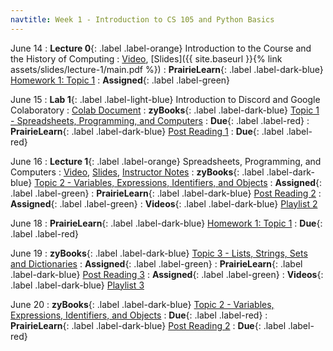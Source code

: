 ```yaml
---
navtitle: Week 1 - Introduction to CS 105 and Python Basics
---
```


June 14
: **Lecture 0**{: .label .label-orange} Introduction to the Course and the History of Computing
  : [Video](https://mediaspace.illinois.edu/media/t/1_33sxm9ti), [Slides]({{ site.baseurl }}{% link assets/slides/lecture-1/main.pdf %})
: **PrairieLearn**{: .label .label-dark-blue}  [Homework 1: Topic 1](#)
  : **Assigned**{: .label .label-green} 

June 15
: **Lab 1**{: .label .label-light-blue} Introduction to Discord and Google Colaboratory
  : [Colab Document](#)
: **zyBooks**{: .label .label-dark-blue} [Topic 1 - Spreadsheets, Programming, and Computers](#)
  : **Due**{: .label .label-red} 
: **PrairieLearn**{: .label .label-dark-blue} [Post Reading 1](#)
  : **Due**{: .label .label-red} 

June 16
: **Lecture 1**{: .label .label-orange} Spreadsheets, Programming, and Computers
  : [Video](#), [Slides](#), [Instructor Notes](#)
: **zyBooks**{: .label .label-dark-blue} [Topic 2 - Variables, Expressions, Identifiers, and Objects](#)
  : **Assigned**{: .label .label-green} 
: **PrairieLearn**{: .label .label-dark-blue} [Post Reading 2](#)
  : **Assigned**{: .label .label-green} 
: **Videos**{: .label .label-dark-blue} [Playlist 2](https://mediaspace.illinois.edu/playlist/dedicated/214548063/1_ot1rsl46/)

June 18
: **PrairieLearn**{: .label .label-dark-blue} [Homework 1: Topic 1](#)
  : **Due**{: .label .label-red} 

June 19
: **zyBooks**{: .label .label-dark-blue} [Topic 3 - Lists, Strings, Sets and Dictionaries](#)
  : **Assigned**{: .label .label-green} 
: **PrairieLearn**{: .label .label-dark-blue}  [Post Reading 3](#)
  : **Assigned**{: .label .label-green} 
: **Videos**{: .label .label-dark-blue} [Playlist 3](https://mediaspace.illinois.edu/playlist/dedicated/214548063/1_2qjie428/)


June 20
: **zyBooks**{: .label .label-dark-blue} [Topic 2 - Variables, Expressions, Identifiers, and Objects](#)
  : **Due**{: .label .label-red} 
: **PrairieLearn**{: .label .label-dark-blue} [Post Reading 2](#)
  : **Due**{: .label .label-red} 

